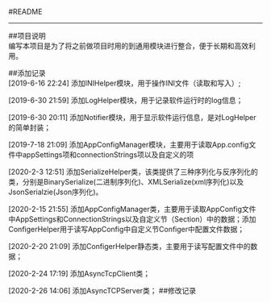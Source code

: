 #README  

---
##项目说明  
编写本项目是为了将之前做项目时用的到通用模块进行整合，便于长期和高效利用。

##添加记录  
[2019-6-16 22:24] 添加INIHelper模块，用于操作INI文件（读取和写入）;   

[2019-6-30 21:59] 添加LogHelper模块，用于记录软件运行时的log信息；  


[2019-6-30 20:11] 添加Notifier模块，用于显示软件运行信息，是对LogHelper的简单封装；  

[2019-7-18 21:09] 添加AppConfigManager模块，主要用于读取App.config文件中appSettings项和connectionStrings项以及自定义的项   

[2020-2-3 12:51] 添加SerializeHelper类，该类提供了三种序列化与反序列化的类，分别是BinarySerialize(二进制序列化)、XMLSerialize(xml序列化)以及JsonSerialzie(Json序列化)。 

[2020-2-15 21:55] 添加AppConfigManager类，主要用于读取AppConfig文件中AppSettings和ConnectionStrings以及自定义节（Section）中的数据；添加ConfigerHelper用于读写AppConfig中自定义节Configer中配置文件数据；

[2020-2-20 21:09] 添加ConfigerHelper静态类，主要用于读写配置文件中的数据；

[2020-2-24 17:19] 添加AsyncTcpClient类；

[2020-2-26 14:06] 添加AsyncTCPServer类；
##修改记录  
